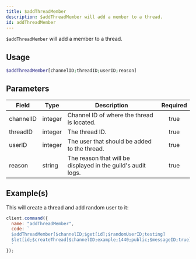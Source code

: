 ```yaml
---
title: $addThreadMember
description: $addThreadMember will add a member to a thread.
id: addThreadMember
---
```


`$addThreadMember` will add a member to a thread.

## Usage

```php
$addThreadMember[channelID;threadID;userID;reason]
```

## Parameters

| Field     | Type    | Description                                                  | Required |
| --------- | ------- | ------------------------------------------------------------ | :------: |
| channelID | integer | Channel ID of where the thread is located.                   |   true   |
| threadID  | integer | The thread ID.                                               |   true   |
| userID    | integer | The user that should be added to the thread.                 |   true   |
| reason    | string  | The reason that will be displayed in the guild's audit logs. |   true   |

## Example(s)

This will create a thread and add random user to it:

```javascript
client.command({
  name: "addThreadMember",
  code: `
  $addThreadMember[$channelID;$get[id];$randomUserID;testing]
  $let[id;$createThread[$channelID;example;1440;public;$messageID;true]]  
  `
});
```
